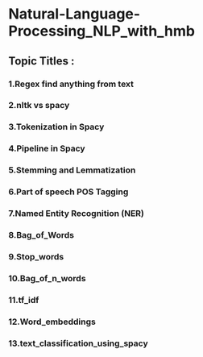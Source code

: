 # Natural-Language-Processing_NLP_with_hmb


## Topic Titles   :
### 1.Regex find anything from text
### 2.nltk vs spacy
### 3.Tokenization in Spacy
### 4.Pipeline in Spacy
### 5.Stemming and Lemmatization
### 6.Part of speech POS Tagging
### 7.Named Entity Recognition (NER)
### 8.Bag_of_Words
### 9.Stop_words
### 10.Bag_of_n_words
### 11.tf_idf
### 12.Word_embeddings
### 13.text_classification_using_spacy



















































































































































































































































































































































































































































































































































































































































































































































































































































































































































































































































































































































































































































































































































































































































































































































































































































































































































































































































































































































































































































































































































































































































































































































































































































































































































































































































































































































































































































































































































































































































































































































































































































































































































































































































































































































































































































































































































































































































































































































































































































































































































































































































































































































































































































































































































































































































































































































































































































































































































































































































































































































































































































































































































































































































































































































































































































































































































































































































































































































































































































































































































































































































































































































































































































































































































































































































































































































































































































































































































































































































































































































































































































































































































































































































































































































































































































































































































































































































































































































































































































































































































































































































































































































































































































































































































































































































































































































































































































































































































































































































































































































































































































































































































































































































































































































































































































































































































































































































































































































































































































































































































































































































































































































